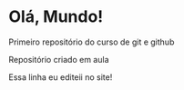 # Olá,  Mundo!
 Primeiro repositório do curso de git e github

Repositório criado em aula 

Essa linha eu editeii  no site!
